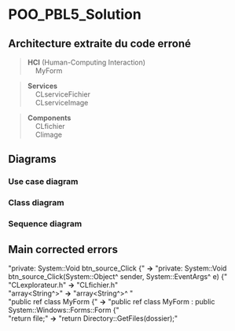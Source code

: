 # POO_PBL5_Solution

## Architecture extraite du code erroné

> **HCI** (Human-Computing Interaction)\
> &nbsp;&nbsp;&nbsp; MyForm


> **Services**\
> &nbsp;&nbsp;&nbsp; CLserviceFichier\
> &nbsp;&nbsp;&nbsp; CLserviceImage


> **Components**\
> &nbsp;&nbsp;&nbsp; CLfichier\
> &nbsp;&nbsp;&nbsp; Climage

## Diagrams

### Use case diagram

### Class diagram

### Sequence diagram

## Main corrected errors

"private: System::Void btn_source_Click {"     **->**     "private: System::Void btn_source_Click(System::Object^ sender, System::EventArgs^ e) {"\
"CLexplorateur.h"                              **->**     "CLfichier.h"\
"array<String^>"                               **->**     "array<String^>^ "\
"public ref class MyForm {"                    **->**     "public ref class MyForm : public System::Windows::Forms::Form {"\
"return file;"                                 **->**     "return Directory::GetFiles(dossier);"

